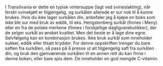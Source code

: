 I Transilvania er dette en typisk vintersuppe (lagt ved svineslakting), når ferskt svinekjøtt er tilgjengelig, og surkålen allerede er sur nok til å kunne brukes. Hvis du ikke lager surkålen din, anbefaler jeg å kjøpe en boks som ikke ble sur med bruk av eddik, til eks. Hengstenberg surkål (finnes i Meny) eller en fra de polske merkene (finnes i forskjellige dagligvarebutikker), der de selger surkål av ønsket kvalitet. Men det beste er å lage dine egne. Selvfølgelig kan en kombinasjon brukes. Ikke bruk surkål som inneholder sukker, eddik eller tilsatt krydder. For denne oppskriften trenger du bare saften fra surkålen, så pass på å presse ut alt tilgjengelig saft fra surkålen din, og bruk den gjenværende surkålen til en annen rett du kan finne i denne boken, eller bare spis dem. De inneholder en god mengde C-vitamin.